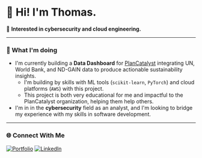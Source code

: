 # 👋 Hi! I'm Thomas.

🚀 **Interested in cybersecurity and cloud engineering.**

---

### 🔭 What I'm doing
- I'm currently building a **Data Dashboard** for [PlanCatalyst](https://www.plancatalyst.org) integrating UN, World Bank, and ND-GAIN data to produce actionable sustainability insights.
  - I'm building by skills with ML tools (`scikit-learn`, `PyTorch`) and cloud platforms (`AWS`) with this project.
  - This project is both very educational for me and impactful to the PlanCatalyst organization, helping them help others.
- I'm in in the **cybersecurity** field as an analyst, and I'm looking to bridge my experience with my skills in software development.

---

### 🌐 Connect With Me

[![Portfolio](https://img.shields.io/badge/%20Website-0A66C2?style=for-the-badge&logo=google-chrome&logoColor=white)](https://yourwebsite.com) [![LinkedIn](https://img.shields.io/badge/LinkedIn-0077B5?style=for-the-badge&logo=linkedin&logoColor=white)](https://www.linkedin.com/in/yourlinkedin)
